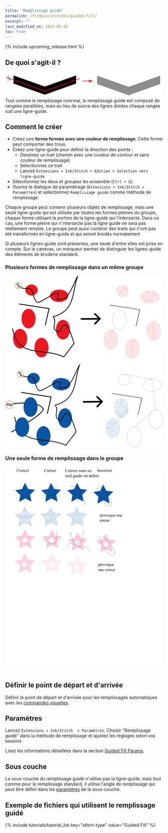 ```yaml
---
title: "Remplissage guidé"
permalink: /fr/docs/stitches/guided-fill/
excerpt: ""
last_modified_at: 2022-05-25
toc: true
---
```

{% include upcoming_release.html %}

## De quoi s'agit-il ?



![Fill stitch detail](/assets/images/docs/guided-fill-detail.jpg)
Tout comme le remplissage nonrmal, le remplissage guidé est composé de rangées parallèles, mais au lieu de suivre des lignes droites chaque rangée suit   une ligne-guide.

## Comment le créer

* Créez une **forme fermée avec une couleur de remplissage**. Cette forme  peut comporter des trous.
* Créez une ligne-guide pour définir la direction des points :
    * Dessinez un trait (chemin avec une couleur de contour et sans couleur de remplissage)
    * Selectionnez ce trait
    * Lancez `Extensions > Ink/Stitch > Edition > Selection vers ligne-guide`
* Sélectionnez les deux et groupez les ensemble (`Ctrl + G`).
* Ouvrez le dialogue de paramètrage (`Extensions > Ink/Stitch > Paramètres`) et sélectionnez `Remplissage guidé` comme méthode de remplissage.

Chaque groupe peut contenir plusieurs objets de remplissage, mais une seule ligne-guide qui est utilisée par toutes les formes pleines du groupe, 
chaque forme utilisant la portion de la ligne-guide qui l'intersecte. Dans ce cas, une forme pleine qui n'intersecte pas la ligne guide ne sera pas réellement remplie. Le groupe peut aussi contenir des traits qui n'ont pas été transformés en ligne-guide et qui seront brodés normalement

Si plusieurs lignes-guide sont présentes, une seule d'entre elles est prise en compte. Sur le canevas, un marqueur permet de distinguer les lignes-guide des éléments de broderie standard.

### Plusieurs formes de remplissage dans un même groupe

![Guided Fill Group](/assets/images/docs/guided-fill-group.png)

### Une seule forme de remplissage dans le groupe

![Guided Fill One in a Group](/assets/images/docs/fr/guided-fill-single-fr.png)

## Définir le point de départ et d'arrivée
Définir le point de départ et d'arrivée pour les remplissages automatiques avec les [commandes visuelles](/fr/docs/commands/).

## Paramètres

Lancez `Extensions > Ink/Stitch  > Paramètres`. Choisir "Remplissage guidé" dans la méthode de remplissage et ajustez les réglages selon vos besoins

Lisez les informations détaillées dans la section  [Guided Fill Params](/docs/params/#guided-fill-params).

## Sous couche

La sous-couche du remplissage guidé  n'utilise pas la ligne-guide, mais tout comme pour le remplissage standard, il utilise l'angle de remplissage qui peut être défini dans les 
[paramètres](/docs/params/#fill-underlay) de la sous-couche.
##  Exemple de fichiers qui utilisent le remplissage guidé
{% include tutorials/tutorial_list key="stitch-type" value="Guided Fill" %}
